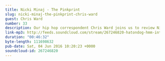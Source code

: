 ```yaml
---
title: Nicki Minaj - The Pinkprint
slug: nicki-minaj-the-pinkprint-chris-ward
guest: Chris Ward
number: 33
description: Our hip hop correspondent Chris Ward joins us to review Nicki Minaj&#39;s  &quot;The Pinkprint&quot;. The Wizard of Oz is back, our vaguely insulting lack of world knowledge is back and we present a pitch for Quentin Tarantino&#39;s next film.
link-mp3: http://feeds.soundcloud.com/stream/267246820-hatondog-hmm-interesting-choice-ep33-nicki-minaj-the-pinkprint-feat-chris-ward.mp3
duration: "00:46:32"
byte-length: 111698632
pub-date: Sat, 04 Jun 2016 10:20:23 +0000
soundcloud-id: 267246820
---
```

